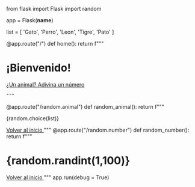 from flask import Flask
import random

app = Flask(__name__)

list = [
    'Gato',
    'Perro',
    'Leon',
    'Tigre',
    'Pato'
]

@app.route("/")
def home():
    return f"""
    <h1> ¡Bienvenido! </h1>
    <a href = "/random.animal"> ¿Un animal? </a>
    <a href = "/random.number"> Adivina un número </a>

    """

@app.route("/random.animal")
def random_animal():
    return f"""
    <p> {random.choice(list)} </p>
    <a href = "/"> Volver al inicio </a>
    """
@app.route("/random.number")
def random_number():
    return f"""
    <h1> {random.randint(1,100)} </h1>
    <a href = "/"> Volver al inicio </a>
    """
app.run(debug = True)
